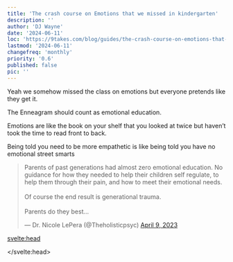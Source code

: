 ```yaml
---
title: 'The crash course on Emotions that we missed in kindergarten'
description: ''
author: 'DJ Wayne'
date: '2024-06-11'
loc: 'https://9takes.com/blog/guides/the-crash-course-on-emotions-that-we-missed-in-kindergarden'
lastmod: '2024-06-11'
changefreq: 'monthly'
priority: '0.6'
published: false
pic: ''
---
```


<!-- conflict styles in relationships
conflict synonym
internal and external conflict
 -->

<script>
	import  PopCard  from "../../lib/components/atoms/PopCard.svelte";
</script>

<p class="firstLetter">Yeah we somehow missed the class on emotions but everyone pretends like they get it.</p>

The Enneagram should count as emotional education.

Emotions are like the book on your shelf that you looked at twice but haven’t took the time to read front to back.

Being told you need to be more empathetic is like being told you have no emotional street smarts

<blockquote class="twitter-tweet"><p lang="en" dir="ltr">Parents of past generations had almost zero emotional education. No guidance for how they needed to help their children self regulate, to help them through their pain, and how to meet their emotional needs. <br><br>Of course the end result is generational trauma. <br><br>Parents do they best…</p>&mdash; Dr. Nicole LePera (@Theholisticpsyc) <a href="https://twitter.com/Theholisticpsyc/status/1644983048897720322?ref_src=twsrc%5Etfw">April 9, 2023</a></blockquote> 


<!-- https://x.com/Theholisticpsyc/status/1644983048897720322 -->

<svelte:head>
<script async src="https://platform.twitter.com/widgets.js" charset="utf-8"></script>
</svelte:head>